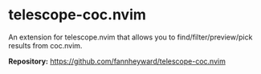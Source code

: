# telescope-coc.nvim

An extension for telescope.nvim that allows you to find/filter/preview/pick results from coc.nvim.

**Repository:** <https://github.com/fannheyward/telescope-coc.nvim> 


<!-- vim: set ft=markdown: -->